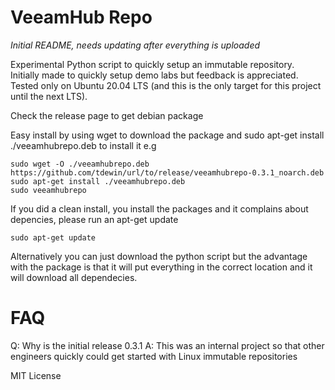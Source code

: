 # VeeamHub Repo

*Initial README, needs updating after everything is uploaded*

Experimental Python script to quickly setup an immutable repository. Initially made to quickly setup demo labs but feedback is appreciated. Tested only on Ubuntu 20.04 LTS (and this is the only target for this project until the next LTS).

Check the release page to get debian package

Easy install by using wget to download the package and sudo apt-get install ./veeamhubrepo.deb to install it e.g
```
sudo wget -O ./veeamhubrepo.deb https://github.com/tdewin/url/to/release/veeamhubrepo-0.3.1_noarch.deb
sudo apt-get install ./veeamhubrepo.deb
sudo veeamhubrepo
```

If you did a clean install, you install the packages and it complains about depencies, please run an apt-get update
```
sudo apt-get update
```

Alternatively you can just download the python script but the advantage with the package is that it will put everything in the correct location and it will download all dependecies.

# FAQ

Q: Why is the initial release 0.3.1
A: This was an internal project so that other engineers quickly could get started with Linux immutable repositories

MIT License 
 
